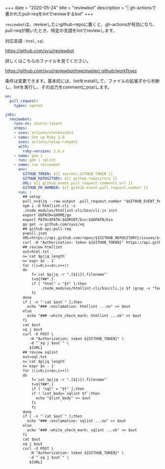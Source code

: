 +++
date = "2020-05-24"
title = "reviewbot"
description = "| gh-actionsで書かれたpull-reqをlintでreviewするbot"
+++

`reviewbot`は、reviewしたいgithub-repoに置くと、gh-actionsが有効になり、pull-reqが開いたとき、特定の言語をlintでreviewします。

対応言語 : `html`, `sql`

https://github.com/syui/reviewbot

詳しくはこちらのファイルを見てください。

https://github.com/syui/reviewbot/tree/master/.github/workflows

条件は変更できます。基本的には、lintをinstallして、ファイルの拡張子から判断し、lintを実行し、その出力をcommentにpostします。

```yml:.github/workflows/reviewbot.yml
on:
  pull_request:
    types: opened

jobs:
  reviewbot:
    runs-on: ubuntu-latest
    steps:
    - uses: actions/checkout@v1
    - name: Set up Ruby 2.6
      uses: actions/setup-ruby@v1
      with:
        ruby-version: 2.6.x
    - name: gem i
      run: gem i sqlint
    - name: run reviewbot
      env:
        GITHUB_TOKEN: ${{ secrets.GITHUB_TOKEN }}
        GITHUB_REPOSITORY: ${{ github.repository }}
        URL: ${{ github.event.pull_request.comments_url }}
        GITHUB_PR_NUMBER: ${{ github.event.pull_request.number }}
      run: |
        ## setup
        pull_n=$(jq --raw-output .pull_request.number "$GITHUB_EVENT_PATH")
        npm i -D htmllint-cli -s
        ./node_modules/htmllint-cli/bin/cli.js init
        export GOPATH=$HOME/go
        export PATH=$PATH:$GOROOT/bin:$GOPATH/bin
        go get -v github.com/syui/xq
        ## github-api:pull-req
        p=pull.json
        URL=https://api.github.com/repos/${GITHUB_REPOSITORY}/issues/${pull_n}/comments
        curl -H "Authorization: token ${GITHUB_TOKEN}" https://api.github.com/repos/${GITHUB_REPOSITORY}/pulls/${pull_n}/files > $p
        ## review htmllint
        out=html.txt
        n=`cat $p|jq length`
        n=`expr $n - 1`
        for ((i=0;i<=$n;i++))
        do
        	f=`cat $p|jq -r ".[${i}].filename"`
        	t=${f##*.}
        	if [ "html" = "$t" ];then
        		./node_modules/htmllint-cli/bin/cli.js $f |grep -v "found 0 errors" >> $out
        	fi
        done
        if [ -n "`cat $out`" ];then
          echo "### :exclamation: htmllint ...no" >> $out
        else
          echo "### :white_check_mark: htmllint ...ok" >> $out
        fi
        cat $out
        xq j $out
        curl -X POST \
           -H "Authorization: token ${GITHUB_TOKEN}" \
           -d "`xq j $out`" \
           ${URL}
        ## review sqlint
        out=sql.txt
        n=`cat $p|jq length`
        n=`expr $n - 1`
        for ((i=0;i<=$n;i++))
        do
        	f=`cat $p|jq -r ".[${i}].filename"`
        	t=${f##*.}
        	if [ "sql" = "$t" ];then
            if ! lint_body=`sqlint $f`;then
              echo "$lint_body" >> $out
            fi
        	fi
        done
        if [ -n "`cat $out`" ];then
          echo "### :exclamation: sqlint ...no" >> $out
        else
          echo "### :white_check_mark: sqlint ...ok" >> $out
        fi
        cat $out
        xq j $out
        curl -X POST \
           -H "Authorization: token ${GITHUB_TOKEN}" \
           -d "`xq j $out`" \
           ${URL}
```

